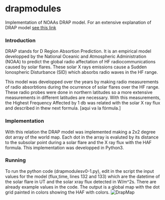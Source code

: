 # drapmodules
Implementation of NOAAs DRAP model.
For an extensive explanation of DRAP model [see this link](https://www.swpc.noaa.gov/content/global-d-region-absorption-prediction-documentation)
### Introduction

DRAP stands for D Region Absortion Prediction. It is an empirical model developped by the National Oceanic and Atmospheric Administration (NOAA) to predict the global radio affectation of HF radiocommunications caused by solar flares. These solar X rays emissions cause a Sudden Ionospheric Disturbance (SID) which absorbs radio waves in the HF range.

This model was developped over the years by making radio measurements of radio absorbtions during the ocurrence of solar flares over the HF range. These radio probes were done in northern latitudes so a more extensive measurements in different latitudes are necessary.  With this measurements, the Highest Frequency Affected by 1 db was related with the solar X ray flux and described in thew next formula.
[aqui va la fórmula.]
### Implementation
With this relation the DRAP  model was implemented making a 2x2 degree  dot array of the world map. Each dot in the array is evaluted by its distance to the subsolar point during a solar flare and the X ray flux with the HAF formula. This implementation was developped in Python3.
### Running
To run the python code (drapmodulesv0-1.py), edit in the script the input values for the model (flux,time, lines 132 and 133) which are the datetime of the solar flare in UT and the solar xray flux detected in W/m^2s.
There are already example values in the code.
The output is a global map with the dot grid painted in colors showing the HAF with colors. 
![DrapMap](https://user-images.githubusercontent.com/19211938/140848105-55649d72-6621-4ac0-afd4-9740d47568fd.png)
